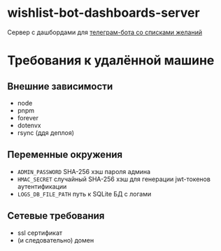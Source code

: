 # wishlist-bot-dashboards-server
Сервер с дашбордами для [телеграм-бота со списками желаний](https://github.com/tmible/wishlist-bot)

# Требования к удалённой машине
## Внешние зависимости
- node
- pnpm
- forever
- dotenvx
- rsync (ддя деплоя)

## Переменные окружения
- `ADMIN_PASSWORD` SHA-256 хэш пароля админа
- `HMAC_SECRET` случайный SHA-256 хэш для генерации jwt-токенов аутентификации
- `LOGS_DB_FILE_PATH` путь к SQLite БД с логами

## Сетевые требования
- ssl сертификат
- (и следовательно) домен
